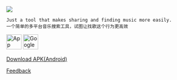 <img src="https://i.imgur.com/jyANr41.png" />


```
Just a tool that makes sharing and finding music more easily.
一个简单的多平台音乐搜索工具，试图让找歌这个行为更高效
```


[<img alt="App Store" src="https://i.imgur.com/Ft8bmXd.png" height="40" />](https://itunes.apple.com/app/songlink/id1341416046?mt=8)
[<img alt="Google Play" src="https://i.imgur.com/H4Q45xH.png" height="40" />](https://play.google.com/store/apps/details?id=com.runjuu.SongLink)

[Download APK(Android)](https://github.com/Runjuu/SongLink/releases/latest)

[Feedback](https://github.com/Runjuu/SongLinkSupport/issues/new)
